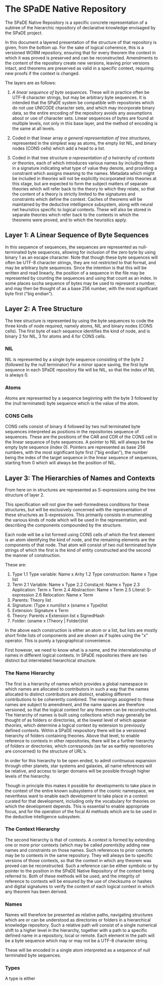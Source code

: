 # The SPaDE Native Repository

The SPaDE Native Repository is a specific concrete representation of a subtree of the hierarchic repository of declarative knowledge envisaged by the SPaDE project.

In this document a layered presentation of the structure of that repository is given, from the bottom up.
For the sake of logical coherence, this is a versioned WORM repository, ensuring that for every theorem the context in which it was proved is preserved and can be reconstructed.
Amendments to the content of the repository create new versions, leaving prior versions intact, and theorems are preserved as valid in a specific context, requiring new proofs if the context is changed.

The layers are as follows:

1. *A linear sequence of byte sequences*.  These will in practice often be UTF-8 character strings, but may be arbitrary byte sequences.  It is intended that the SPaDE system be compatible with repositories which do not use UNICODE character sets, and which may incorporate binary data, so the entire encoding of the repository avoids any assumptions about or use of character sets.
Linear sequences of bytes are found at multiple levels, not only in this base layer, and the method of encoding is the same at all levels.

2. Coded in that linear array *a general representation of tree structures*, represented in the simplest way as atoms, the empty list NIL, and binary nodes (CONS cells) which add a head to a list.

3. Coded in that tree structure *a representation of a heirarchy of contexts or theories*, each of which introduces various names by including them in a signature indicating what type of value they denote, and providing a constraint which assigns meaning to the names.
Metadata which might be included in theories will not be explicitly incorporated into theories at this stage, but are expected to form the subject matters of separate theories which will refer back to the theory to which they relate, so that the content of a theory is strictly limited to the signatures and constraints which define the context.
Caches of theorems will be maintained by the deductive intelligence subsystem, along with neural net heuristics specific to logical contexts.
These will also be stored in separate theories which refer back to the contexts in which the theorems were proved, and to which the heuristics apply.

## Layer 1: A Linear Sequence of Byte Sequences

In this sequence of sequences, the sequences are represented as null-terminated byte sequences, allowing for inclusion of the zero byte by using binary 1 as an escape character.
Note that though these byte sequences will often be UTF-8 character strings, they are not restricted to that format, and may be arbitrary byte sequences.
Since the intention is that this will be written and read linearly, the position of a sequence in the file may be represented by counting the sequences and using that count as an index.
In some places sucha sequence of bytes may be used to represent a number, and may then be thought of as a base 256 number, with the most significant byte first ("big endian").

## Layer 2: A Tree Structure

The tree structure is represented by using the byte sequences to code the three kinds of node required, namely atoms, NIL and binary nodes (CONS cells).
The first byte of each sequence identifies the kind of node, and is binary 2 for NIL, 3 for atoms and 4 for CONS cells.

### NIL

NIL is represented by a single byte sequence consisting of the byte 2 (followed by the null terminator)
For a minor space saving, the first byte sequence in each SPaDE repository file will be NIL, so that the index of NIL is always 0.

### Atoms

Atoms are represented by a sequence beginning with the byte 3 followed by the (null terminated) byte sequence which is the value of the atom.

### CONS Cells

CONS cells consist of binary 4 followed by two null terminated byte sequences interpreted as positions in the repositories sequence of sequences.
These are the positions of the CAR and CDR of the CONS cell in the linear sequence of byte sequences.
A pointer to NIL will always be the empty byte sequence (index 0).
Pointers are represented as base 256 numbers, with the most significant byte first ("big endian"), the number being the index of the target sequence in the linear sequence of sequences, starting from 0 which will always be the position of NIL.

## Layer 3: The Hierarchies of Names and Contexts

From here on in structures are represented as S-expressions using the tree structure of layer 2.

This specification will not give the well-formedness conditions for these structures, but will be exclusively concerned with the representation of these structures as S-expressions.
This primarily consists in enumerating the various kinds of node which will be used in the representation, and describing the components compounded by the structure.

Each node will be a list formed using CONS cells of which the first element is an atom identifying the kind of node, and the remaining elements are the components of that node.
That atom will consist of two null terminated byte strings of which the first is the kind of entity constructed and the second the manner of construction.

These are:

1. Type
  1.1 Type variable: Name x Arity
  1.2 Type construction: Name x Type list
2. Term
  2.1 Variable: Name x Type
  2.2 Consta;nt: Name x Type
  2.3 Application: Term x Term
  2.4 Abstraction: Name x Term
  2.5 Literal: S-expression
  2.6 Relocation: Name x Term
3. Parents: Theory list
4. Signature: (Type x num)list x (sname x Type)list
5. Extension: Signature x Term
6. Theory: Parents x Extension list x SignedHash
7. Folder: (sname x (Theory | Folder))list


In the above each construction is either an atom or a list, but lists are mostly short finite lists of components and are shown as if tuples using the "x" operator.
This is purely a typographical convenience.

First however, we need to know what is a name, and the interrelationship of names in different logical contexts.
In SPaDE repositories there are two distinct but interrelated hierarchical structure.

### The Name Hierarchy

The first is a hierarchy of names which provides a global namespace in which names are allocated to contributors in such a way that the names allocated to distinct contributors are distinct, enabling different contributions to be coherently combined.
The meanings assigned to these names are subject to amendment, and the name spaces are therefore versioned, so that the logical context for any theorem can be reconstructed.
The hierarchy of names is built using collections which may generally be thought of as folders or directories, at the lowest level of which appear *theories*, which determine a logical context by extension to previously defined contexts.
Within a SPaDE respository there will be a versioned hierarchy of folders containing theories.
Above that level, to enable reference to contexts in other repositories, there will be a further hierarchy of folders or directories, which corresponds (as far as earthly repositories are concerned) to the structure of URL's.

In order for this hierarchy to be open ended, to admit continuous expansion through other planets, star systems and galaxies, all name references will be relative, and access to larger domains will be possible through higher levels of the hierarchy.

Though in principle this makes it possible for developments to take place in the context of the entire known subsystems of the cosmic namespace, we neverthess want to enable each development to take place in a context curated for that development, including only the vocabulary for theories on which the development depends.
This is essential to enable appropriate focus, and for the operation of the focal AI methods which are to be used in the deductive intelligence subsystem.

### The Context Hierarchy

The second hierarchy is that of contexts.
A context is formed by extending one or more prior contexts (which may be called *parents*)by adding new names and constraints on those names.
Such references to prior contexts may be to contexts in the same repository.
They will always be to specific versions of those contexts, so that the context in which any theorem was proved can be reconstructed.
Such a reference can be either symbolic or by pointer to the position in the SPaDE Native Repository of the context being referred to.
Both of these methods will be used, and the integrity of reference to contexts will be ensured by the use of checksums or hashes and digital signatures to verify the content of each logical context in which any theorem has been derived.

### Names

Names will therefore be presented as relative paths, navigating structures which are or can be understood as directories or folders in a hierarchical knowledge repository.
Such a relative path will consist of a single numerical shift to a higher level in the hierarchy, together with a path to a specific defined name in a repository, local or remote.
Each element in the path will be a byte sequence which may or may not be a UTF-8 character string.

These will be encoded in a single atom interpreted as a sequence of null terminated byte sequences.

### Types

A type is either
